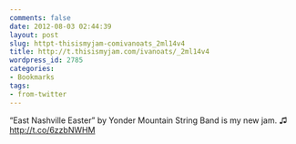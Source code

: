 ```yaml
---
comments: false
date: 2012-08-03 02:44:39
layout: post
slug: httpt-thisismyjam-comivanoats_2ml14v4
title: http://t.thisismyjam.com/ivanoats/_2ml14v4
wordpress_id: 2785
categories:
- Bookmarks
tags:
- from-twitter
---
```


“East Nashville Easter” by Yonder Mountain String Band is my new jam.  ♫ http://t.co/6zzbNWHM
